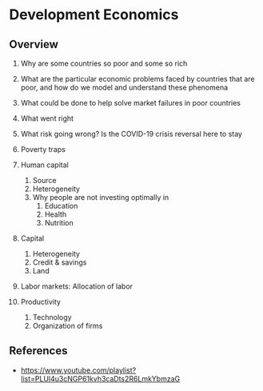 # Development Economics

## Overview

1. Why are some countries so poor and some so rich
2. What are the particular economic problems faced by countries that are poor, and how do we model and understand these phenomena
3. What could be done to help solve market failures in poor countries
4. What went right
5. What risk going wrong? Is the COVID-19 crisis reversal here to stay
6. Poverty traps
7. Human capital
   1. Source
   2. Heterogeneity
   3. Why people are not investing optimally in
      1. Education
      2. Health
      3. Nutrition

8. Capital
   1. Heterogeneity
   2. Credit & savings
   3. Land

9. Labor markets: Allocation of labor
10. Productivity
    1. Technology
    2. Organization of firms


## References

- https://www.youtube.com/playlist?list=PLUl4u3cNGP61kvh3caDts2R6LmkYbmzaG
